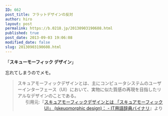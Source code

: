 ```yaml
---
ID: 662
post_title: フラットデザインの反対
author: hiro
layout: post
permalink: https://b.0218.jp/20130903190608.html
published: true
post_date: 2013-09-03 19:06:08
modified_date: false
slug: 20130903190608.html
---
```

「<strong>スキューモーフィック デザイン</strong>」

忘れてしまうのでメモ。

<blockquote>スキュアモーフィックデザインとは、主にコンピュータシステムのユーザーインターフェース（UI）において、実物に似た質感の再現を目指したリアルなデザインのことである。<div align="right">引用元:『<a href="http://goo.gl/zbuJdw" target="_blank">スキュアモーフィックデザインとは 「スキュアモーフィックUI」 (skeuomorphic design)： - IT用語辞典バイナリ</a>』より</div></blockquote>